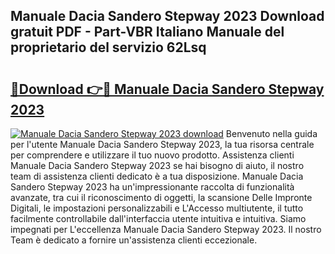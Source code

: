 ## Manuale Dacia Sandero Stepway 2023 Download gratuit PDF - Part-VBR Italiano Manuale del proprietario del servizio 62Lsq

# <h2><a href="http://dffbhf5.blite.top/?on=Manuale+Dacia+Sandero+Stepway+2023">🔗Download 👉🔴 Manuale Dacia Sandero Stepway 2023</a></h2>

[![Manuale Dacia Sandero Stepway 2023 download](https://i.imgur.com/lujVjoI.png)](http://dffbhf5.blite.top/?on=Manuale+Dacia+Sandero+Stepway+2023)
Benvenuto nella guida per l'utente Manuale Dacia Sandero Stepway 2023, la tua risorsa centrale per comprendere e utilizzare il tuo nuovo prodotto. Assistenza clienti Manuale Dacia Sandero Stepway 2023 se hai bisogno di aiuto, il nostro team di assistenza clienti dedicato è a tua disposizione. Manuale Dacia Sandero Stepway 2023 ha un'impressionante raccolta di funzionalità avanzate, tra cui il riconoscimento di oggetti, la scansione Delle Impronte Digitali, le impostazioni personalizzabili e L'Accesso multiutente, il tutto facilmente controllabile dall'interfaccia utente intuitiva e intuitiva. Siamo impegnati per L'eccellenza Manuale Dacia Sandero Stepway 2023. Il nostro Team è dedicato a fornire un'assistenza clienti eccezionale.
